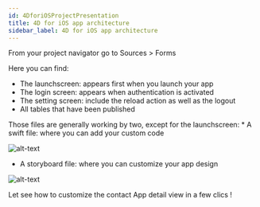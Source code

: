 ```yaml
---
id: 4DforiOSProjectPresentation
title: 4D for iOS app architecture
sidebar_label: 4D for iOS app architecture
---
```

From your project navigator go to Sources > Forms

Here you can find:

* The launchscreen: appears first when you launch your app
* The login screen: appears when authentication is activated
* The setting screen: include the reload action as well as the logout
* All tables that have been published

Those files are generally working by two, except for the launchscreen: * A swift file: where you can add your custom code

![alt-text](assets/OpenYourProjectWithXcode/swift-file-Xcode-4D-for-iOS.png)

* A storyboard file: where you can customize your app design

![alt-text](assets/OpenYourProjectWithXcode/storyboard-file-Xcode-4D-for-iOS.png)

Let see how to customize the contact App detail view in a few clics !